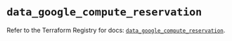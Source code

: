 # `data_google_compute_reservation`

Refer to the Terraform Registry for docs: [`data_google_compute_reservation`](https://registry.terraform.io/providers/hashicorp/google-beta/5.39.1/docs/data-sources/google_compute_reservation).
